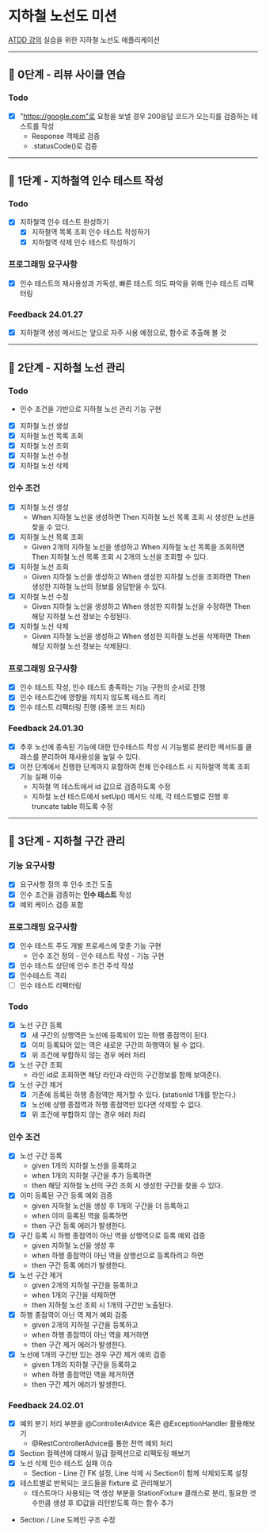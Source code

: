 # 지하철 노선도 미션

[ATDD 강의](https://edu.nextstep.camp/c/R89PYi5H) 실습을 위한 지하철 노선도 애플리케이션

---

## 🚀 0단계 - 리뷰 사이클 연습

### Todo

- [x] "https://google.com"로 요청을 보낼 경우 200응답 코드가 오는지를 검증하는 테스트를 작성
    - Response 객체로 검증
    - .statusCode()로 검증

---

## 🚀 1단계 - 지하철역 인수 테스트 작성

### Todo

- [x] 지하철역 인수 테스트 완성하기
    - [x] 지하철역 목록 조회 인수 테스트 작성하기
    - [x] 지하철역 삭제 인수 테스트 작성하기

### 프로그래밍 요구사항

- [x] 인수 테스트의 재사용성과 가독성, 빠른 테스트 의도 파악을 위해 인수 테스트 리팩터링

### Feedback 24.01.27

- [x] 지하철역 생성 메서드는 앞으로 자주 사용 예정으로, 함수로 추출해 볼 것

---

## 🚀 2단계 - 지하철 노선 관리

### Todo

- 인수 조건을 기반으로 지하철 노선 관리 기능 구현
- [x] 지하철 노선 생성
- [x] 지하철 노선 목록 조회
- [x] 지하철 노선 조회
- [x] 지하철 노선 수정
- [x] 지하철 노선 삭제

### 인수 조건

- [x] 지하철 노선 생성
    - When 지하철 노선을 생성하면 Then 지하철 노선 목록 조회 시 생성한 노선을 찾을 수 있다.
- [x] 지하철 노선 목록 조회
    - Given 2개의 지하철 노선을 생성하고 When 지하철 노선 목록을 조회하면 Then 지하철 노선 목록 조회 시 2개의 노선을 조회할 수 있다.
- [x] 지하철 노선 조회
    - Given 지하철 노선을 생성하고 When 생성한 지하철 노선을 조회하면 Then 생성한 지하철 노선의 정보를 응답받을 수 있다.
- [x] 지하철 노선 수정
    - Given 지하철 노선을 생성하고 When 생성한 지하철 노선을 수정하면 Then 해당 지하철 노선 정보는 수정된다.
- [x] 지하철 노선 삭제
    - Given 지하철 노선을 생성하고 When 생성한 지하철 노선을 삭제하면 Then 해당 지하철 노선 정보는 삭제된다.

### 프로그래밍 요구사항

- [x] 인수 테스트 작성, 인수 테스트 충족하는 기능 구현의 순서로 진행
- [x] 인수 테스트간에 영향을 끼치지 않도록 테스트 격리
- [x] 인수 테스트 리팩터링 진행 (중복 코드 처리)

### Feedback 24.01.30

- [x] 추후 노선에 종속된 기능에 대한 인수테스트 작성 시 기능별로 분리한 메서드를 클래스를 분리하여 재사용성을 높일 수 있다.
- [x] 이전 단계에서 진행한 단계까지 포함하여 전체 인수테스트 시 지하철역 목록 조회 기능 실패 이슈
    - 지하철 역 테스트에서 id 값으로 검증하도록 수정
    - 지하철 노선 테스트에서 setUp() 메서드 삭제, 각 테스트별로 진행 후 truncate table 하도록 수정

---

## 🚀 3단계 - 지하철 구간 관리

### 기능 요구사항

- [x] 요구사항 정의 후 인수 조건 도출
- [x] 인수 조건을 검증하는 __인수 테스트__ 작성
- [x] 예외 케이스 검증 포함

### 프로그래밍 요구사항

- [x] 인수 테스트 주도 개발 프로세스에 맞춘 기능 구현
    - 인수 조건 정의 - 인수 테스트 작성 - 기능 구현
- [x] 인수 테스트 상단에 인수 조건 주석 작성
- [x] 인수테스트 격리
- [ ] 인수 테스트 리팩터링

### Todo

- [x] 노선 구간 등록
  - [x] 새 구간의 상행역은 노선에 등록되어 있는 하행 종점역이 된다.
  - [x] 이미 등록되어 있는 역은 새로운 구간의 하행역이 될 수 없다.
  - [x] 위 조건에 부합하지 않는 경우 에러 처리
- [x] 노선 구간 조회
  - 라인 id로 조회하면 해당 라인과 라인의 구간정보를 함께 보여준다.
- [x] 노선 구간 제거
  - [x] 기존에 등록된 하행 종점역만 제거할 수 있다. (stationId 1개를 받는다.)
  - [x] 노선에 상행 종점역과 하행 종점역만 있다면 삭제할 수 없다.
  - [x] 위 조건에 부합하지 않는 경우 에러 처리

### 인수 조건
- [x] 노선 구간 등록
  - given 1개의 지하철 노선을 등록하고
  - when 1개의 지하철 구간을 추가 등록하면
  - then 해당 지하철 노선의 구간 조회 시 생성한 구간을 찾을 수 있다.
- [x] 이미 등록된 구간 등록 예외 검증
  - given 지하철 노선을 생성 후 1개의 구간을 더 등록하고
  - when 이미 등록된 역을 등록하면
  - then 구간 등록 에러가 발생한다.
- [x] 구간 등록 시 하행 종점역이 아닌 역을 상행역으로 등록 예외 검증
  - given 지하철 노선을 생성 후
  - when 하행 종점역이 아닌 역을 상행선으로 등록하려고 하면
  - then 구간 등록 에러가 발생한다.
- [x] 노선 구간 제거
  - given 2개의 지하철 구간을 등록하고
  - when 1개의 구간을 삭제하면
  - then 지하철 노선 조회 시 1개의 구간만 노출된다.
- [x] 하행 종점역이 아닌 역 제거 예외 검증
  - given 2개의 지하철 구간을 등록하고
  - when 하행 종점역이 아닌 역을 제거하면
  - then 구간 제거 에러가 발생한다.
- [x] 노선에 1개의 구간만 있는 경우 구간 제거 예외 검증
  - given 1개의 지하철 구간을 등록하고
  - when 하행 종점역인 역을 제거하면
  - then 구간 제거 에러가 발생한다.

### Feedback 24.02.01
- [x] 예외 분기 처리 부분을 @ControllerAdvice 혹은 @ExceptionHandler 활용해보기
  - @RestControllerAdvice를 통한 전역 예외 처리
- [x] Section 컬렉션에 대해서 일급 컬렉션으로 리팩토링 해보기
- [x] 노선 삭제 인수 테스트 실패 이슈
  - Section - Line 간 FK 설정, Line 삭제 시 Section이 함께 삭제되도록 설정
- [x] 테스트별로 반복되는 코드들을 fixture 로 관리해보기
  - 테스트마다 사용되는 역 생성 부분을 StationFixture 클래스로 분리, 필요한 갯수만큼 생성 후 ID값을 리턴받도록 하는 함수 추가
- Section / Line 도메인 구조 수정
